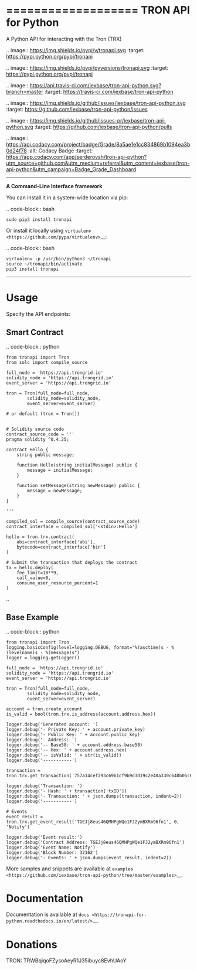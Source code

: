 ===================
TRON API for Python
===================

A Python API for interacting with the Tron (TRX)

.. image:: https://img.shields.io/pypi/v/tronapi.svg
    :target: https://pypi.python.org/pypi/tronapi

.. image:: https://img.shields.io/pypi/pyversions/tronapi.svg
    :target: https://pypi.python.org/pypi/tronapi

.. image:: https://api.travis-ci.com/iexbase/tron-api-python.svg?branch=master
    :target: https://travis-ci.com/iexbase/tron-api-python
    
.. image:: https://img.shields.io/github/issues/iexbase/tron-api-python.svg
    :target: https://github.com/iexbase/tron-api-python/issues
    
.. image:: https://img.shields.io/github/issues-pr/iexbase/tron-api-python.svg
    :target: https://github.com/iexbase/tron-api-python/pulls

.. image:: https://api.codacy.com/project/badge/Grade/8a5ae1e1cc834869b1094ea3b0d24f78
   :alt: Codacy Badge
   :target: https://app.codacy.com/app/serderovsh/tron-api-python?utm_source=github.com&utm_medium=referral&utm_content=iexbase/tron-api-python&utm_campaign=Badge_Grade_Dashboard
    

------------

**A Command-Line Interface framework**

You can install it in a system-wide location via pip:

.. code-block:: bash

    sudo pip3 install tronapi

Or install it locally using `virtualenv <https://github.com/pypa/virtualenv>`__:

.. code-block:: bash

    virtualenv -p /usr/bin/python3 ~/tronapi
    source ~/tronapi/bin/activate
    pip3 install tronapi

------------

Usage
=====
Specify the API endpoints:


Smart Contract
--------------

.. code-block:: python

    from tronapi import Tron
    from solc import compile_source

    full_node = 'https://api.trongrid.io'
    solidity_node = 'https://api.trongrid.io'
    event_server = 'https://api.trongrid.io'

    tron = Tron(full_node=full_node,
            solidity_node=solidity_node,
            event_server=event_server)

    # or default (tron = Tron())


    # Solidity source code
    contract_source_code = '''
    pragma solidity ^0.4.25;

    contract Hello {
        string public message;

        function Hello(string initialMessage) public {
            message = initialMessage;
        }

        function setMessage(string newMessage) public {
            message = newMessage;
        }
    }

    '''

    compiled_sol = compile_source(contract_source_code)
    contract_interface = compiled_sol['<stdin>:Hello']

    hello = tron.trx.contract(
        abi=contract_interface['abi'],
        bytecode=contract_interface['bin']
    )

    # Submit the transaction that deploys the contract
    tx = hello.deploy(
        fee_limit=10**9,
        call_value=0,
        consume_user_resource_percent=1
    )

..

Base Example
------------

.. code-block:: python
    
    from tronapi import Tron
    logging.basicConfig(level=logging.DEBUG, format="%(asctime)s - %(levelname)s - %(message)s")
    logger = logging.getLogger()

    full_node = 'https://api.trongrid.io'
    solidity_node = 'https://api.trongrid.io'
    event_server = 'https://api.trongrid.io'

    tron = Tron(full_node=full_node,
            solidity_node=solidity_node,
            event_server=event_server)

    account = tron.create_account
    is_valid = bool(tron.trx.is_address(account.address.hex))

    logger.debug('Generated account: ')
    logger.debug('- Private Key: ' + account.private_key)
    logger.debug('- Public Key: ' + account.public_key)
    logger.debug('- Address: ')
    logger.debug('-- Base58: ' + account.address.base58)
    logger.debug('-- Hex: ' + account.address.hex)
    logger.debug('-- isValid: ' + str(is_valid))
    logger.debug('-----------')
    
    transaction = tron.trx.get_transaction('757a14cef293c69b1cf9b9d3d19c2e40a330c640b05c6ffa4d54609a9628758c')

    logger.debug('Transaction: ')
    logger.debug('- Hash: ' + transaction['txID'])
    logger.debug('- Transaction: ' + json.dumps(transaction, indent=2))
    logger.debug('-----------')
    
    # Events
    event_result = tron.trx.get_event_result('TGEJj8eus46QMHPgWQe1FJ2ymBXRm96fn1', 0, 'Notify')

    logger.debug('Event result:')
    logger.debug('Contract Address: TGEJj8eus46QMHPgWQe1FJ2ymBXRm96fn1')
    logger.debug('Event Name: Notify')
    logger.debug('Block Number: 32162')
    logger.debug('- Events: ' + json.dumps(event_result, indent=2))

More samples and snippets are available at `examples <https://github.com/iexbase/tron-api-python/tree/master/examples>`__.

Documentation
=============

Documentation is available at `docs <https://tronapi-for-python.readthedocs.io/en/latest/>`__.


Donations
=============

TRON: TRWBqiqoFZysoAeyR1J35ibuyc8EvhUAoY

